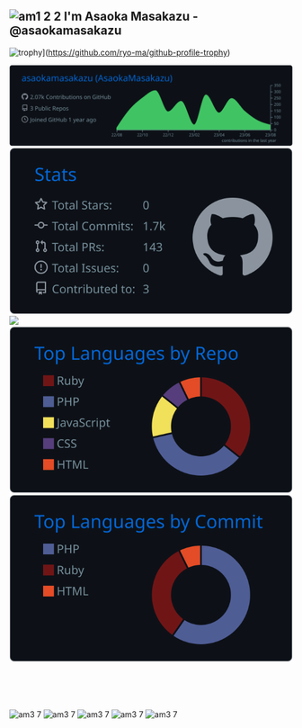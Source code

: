 ## ![am1 2 2](https://github.com/asaokamasakazu/asaokamasakazu/assets/107730981/996bdfb6-d190-44e4-a53c-d70c780b5df1) I'm Asaoka Masakazu - @asaokamasakazu

<!-- privateリポジトリを含まないバージョン -->
<!-- [![trophy](https://github-profile-trophy.vercel.app/?username=asaokamasakazu&theme=algolia&title=Commit,PullRequest,Reviews,Issues,Repositories&margin-w=37&margin-h=5&no-bg=true&no-frame=true)](https://github.com/ryo-ma/github-profile-trophy) -->

<!-- privateリポジトリを含むバージョン -->
![trophy](https://github-profile-trophy-pink.vercel.app/?username=asaokamasakazu&theme=algolia&title=Commit,PullRequest,Reviews,Issues,Repositories&margin-w=37&margin-h=5&no-bg=true&no-frame=true)](https://github.com/ryo-ma/github-profile-trophy)

<!-- [![](https://raw.githubusercontent.com/asaokamasakazu/asaokamasakazu/master/profile-summary-card-output/github_dark/4-productive-time.svg)](https://github.com/vn7n24fzkq/github-profile-summary-cards) -->

[![](https://raw.githubusercontent.com/asaokamasakazu/asaokamasakazu/master/profile-summary-card-output/github_dark/0-profile-details.svg)](https://github.com/vn7n24fzkq/github-profile-summary-cards)
[![](https://raw.githubusercontent.com/asaokamasakazu/asaokamasakazu/master/profile-summary-card-output/github_dark/3-stats.svg)](https://github.com/vn7n24fzkq/github-profile-summary-cards)
[![](http://github-profile-summary-cards.vercel.app/api/cards/productive-time?username=asaokamasakazu&theme=github_dark&utcOffset=9)](https://github.com/vn7n24fzkq/github-profile-summary-cards)
[![](https://raw.githubusercontent.com/asaokamasakazu/asaokamasakazu/master/profile-summary-card-output/github_dark/1-repos-per-language.svg)](https://github.com/vn7n24fzkq/github-profile-summary-cards)
[![](https://raw.githubusercontent.com/asaokamasakazu/asaokamasakazu/master/profile-summary-card-output/github_dark/2-most-commit-language.svg)](https://github.com/vn7n24fzkq/github-profile-summary-cards)

<!-- ![am1](https://github.com/asaokamasakazu/asaokamasakazu/assets/107730981/8005ca1b-3ca9-4fa6-ae50-cb3ae69445fe)　![am1](https://github.com/asaokamasakazu/asaokamasakazu/assets/107730981/8005ca1b-3ca9-4fa6-ae50-cb3ae69445fe)　![am1](https://github.com/asaokamasakazu/asaokamasakazu/assets/107730981/8005ca1b-3ca9-4fa6-ae50-cb3ae69445fe)　![am1](https://github.com/asaokamasakazu/asaokamasakazu/assets/107730981/8005ca1b-3ca9-4fa6-ae50-cb3ae69445fe)　![bm11](https://github.com/asaokamasakazu/asaokamasakazu/assets/107730981/ea392687-d0e8-4725-91ed-588e3394c15b) -->
 
　
 
　
 
![am3 7](https://github.com/asaokamasakazu/asaokamasakazu/assets/107730981/7089cda5-9f3a-442b-986a-8560b2d08fb2) ![am3 7](https://github.com/asaokamasakazu/asaokamasakazu/assets/107730981/7089cda5-9f3a-442b-986a-8560b2d08fb2) ![am3 7](https://github.com/asaokamasakazu/asaokamasakazu/assets/107730981/7089cda5-9f3a-442b-986a-8560b2d08fb2) ![am3 7](https://github.com/asaokamasakazu/asaokamasakazu/assets/107730981/7089cda5-9f3a-442b-986a-8560b2d08fb2) ![am3 7](https://github.com/asaokamasakazu/asaokamasakazu/assets/107730981/7089cda5-9f3a-442b-986a-8560b2d08fb2) 
